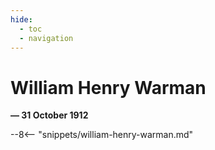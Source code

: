 ```yaml
---
hide:
  - toc
  - navigation 
---
```


# William Henry Warman

**— 31 October 1912**

--8<-- "snippets/william-henry-warman.md"
